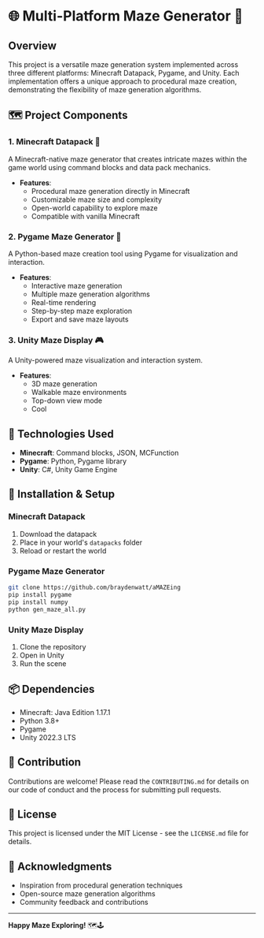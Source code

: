 # 🌐 Multi-Platform Maze Generator 🧩

## Overview

This project is a versatile maze generation system implemented across three different platforms: Minecraft Datapack, Pygame, and Unity. Each implementation offers a unique approach to procedural maze creation, demonstrating the flexibility of maze generation algorithms.

## 🗺️ Project Components

### 1. Minecraft Datapack 🧱
A Minecraft-native maze generator that creates intricate mazes within the game world using command blocks and data pack mechanics.

- **Features**:
  - Procedural maze generation directly in Minecraft
  - Customizable maze size and complexity
  - Open-world capability to explore maze
  - Compatible with vanilla Minecraft

### 2. Pygame Maze Generator 🐍
A Python-based maze creation tool using Pygame for visualization and interaction.

- **Features**:
  - Interactive maze generation
  - Multiple maze generation algorithms
  - Real-time rendering
  - Step-by-step maze exploration
  - Export and save maze layouts

### 3. Unity Maze Display 🎮
A Unity-powered maze visualization and interaction system.

- **Features**:
  - 3D maze generation
  - Walkable maze environments
  - Top-down view mode
  - Cool

## 🔧 Technologies Used

- **Minecraft**: Command blocks, JSON, MCFunction
- **Pygame**: Python, Pygame library
- **Unity**: C#, Unity Game Engine

## 🚀 Installation & Setup

### Minecraft Datapack
1. Download the datapack
2. Place in your world's `datapacks` folder
3. Reload or restart the world

### Pygame Maze Generator
```bash
git clone https://github.com/braydenwatt/aMAZEing
pip install pygame
pip install numpy
python gen_maze_all.py
```

### Unity Maze Display
1. Clone the repository
2. Open in Unity
3. Run the scene

## 📦 Dependencies

- Minecraft: Java Edition 1.17.1
- Python 3.8+
- Pygame
- Unity 2022.3 LTS

## 🤝 Contribution

Contributions are welcome! Please read the `CONTRIBUTING.md` for details on our code of conduct and the process for submitting pull requests.

## 📄 License

This project is licensed under the MIT License - see the `LICENSE.md` file for details.

## 🌟 Acknowledgments

- Inspiration from procedural generation techniques
- Open-source maze generation algorithms
- Community feedback and contributions

---

**Happy Maze Exploring!** 🗺️🕹️
